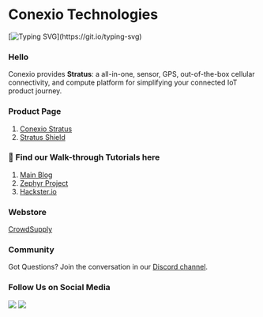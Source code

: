 # Conexio Technologies

[![Typing SVG](https://readme-typing-svg.herokuapp.com?color=%23F73959&vCenter=true&width=900&lines=Building+low-power+connected+devices+is+hard.+Conexio+makes+it+easy!)](https://git.io/typing-svg)

### Hello
Conexio provides **Stratus**: a all-in-one, sensor, GPS, out-of-the-box cellular connectivity, and compute platform for simplifying your connected IoT product journey.

### Product Page
1. [Conexio Stratus](https://www.conexiotech.com/)
2. [Stratus Shield](https://www.conexiotech.com/stratus-shield/)

### 📣 Find our Walk-through Tutorials here
1. [Main Blog](https://www.rajeevpiyare.com/posts/)
2. [Zephyr Project](https://zephyrproject.org/up-and-running-with-zephyrrtos-on-conexio-stratus-cellular-iot-platform/)
3. [Hackster.io](https://www.hackster.io/conexio-stratus/projects)

### Webstore
[CrowdSupply](https://www.crowdsupply.com/conexio/stratus/)

### Community
Got Questions? Join the conversation in our [Discord channel](https://discord.gg/2CZJTrt6Z5).

### Follow Us on Social Media
  [<img src="https://img.shields.io/badge/linkedin-%230077B5.svg?&style=for-the-badge&logo=linkedin&logoColor=white" />](https://www.linkedin.com/company/conexio-technologies/?viewAsMember=true) [<img src = "https://img.shields.io/badge/twitter-%2320A1F1.svg?&style=for-the-badge&logo=twitter&logoColor=white">](https://twitter.com/conexiotech)
